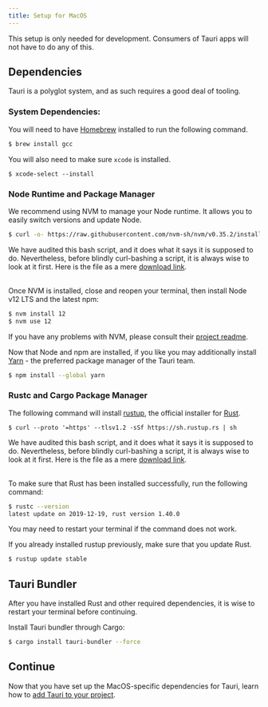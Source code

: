 ```yaml
---
title: Setup for MacOS
---
```


This setup is only needed for development. Consumers of Tauri apps will not have to do any of this.

## Dependencies

Tauri is a polyglot system, and as such requires a good deal of tooling.

### System Dependencies:

You will need to have [Homebrew](https://brew.sh/) installed to run the following command.

```sh
$ brew install gcc
```

You will also need to make sure `xcode` is installed.
```
$ xcode-select --install
```

### Node Runtime and Package Manager

We recommend using NVM to manage your Node runtime. It allows you to easily switch versions and update Node.

```sh
$ curl -o- https://raw.githubusercontent.com/nvm-sh/nvm/v0.35.2/install.sh | bash
```

<div className="alert alert--info" role="alert">
We have audited this bash script, and it does what it says it is supposed to do. Nevertheless, before blindly curl-bashing a script, it is always wise to look at it first. Here is the file as a mere <a href="https://raw.githubusercontent.com/nvm-sh/nvm/v0.35.2/install.sh" target="_blank">download link</a>.
</div>
<br/>

Once NVM is installed, close and reopen your terminal, then install Node v12 LTS and the latest npm:

```sh
$ nvm install 12
$ nvm use 12
```

If you have any problems with NVM, please consult their [project readme](https://github.com/nvm-sh/nvm).

Now that Node and npm are installed, if you like you may additionally install [Yarn](https://yarnpkg.com/) - the preferred package manager of the Tauri team.

```sh
$ npm install --global yarn
```

### Rustc and Cargo Package Manager

The following command will install [rustup](https://rustup.rs/), the official installer for [Rust](https://www.rust-lang.org/).

```
$ curl --proto '=https' --tlsv1.2 -sSf https://sh.rustup.rs | sh
```

<div className="alert alert--info" role="alert">
We have audited this bash script, and it does what it says it is supposed to do. Nevertheless, before blindly curl-bashing a script, it is always wise to look at it first. Here is the file as a mere <a href="https://sh.rustup.rs" target="_blank">download link</a>.
</div>
<br/>

To make sure that Rust has been installed successfully, run the following command:

```sh
$ rustc --version
latest update on 2019-12-19, rust version 1.40.0
```

You may need to restart your terminal if the command does not work.

If you already installed rustup previously, make sure that you update Rust.

```sh
$ rustup update stable
```

## Tauri Bundler

After you have installed Rust and other required dependencies, it is wise to restart your terminal before continuing.

Install Tauri bundler through Cargo:

```sh
$ cargo install tauri-bundler --force
```

## Continue

Now that you have set up the MacOS-specific dependencies for Tauri, learn how to [add Tauri to your project](/docs/usage/development/integration).

